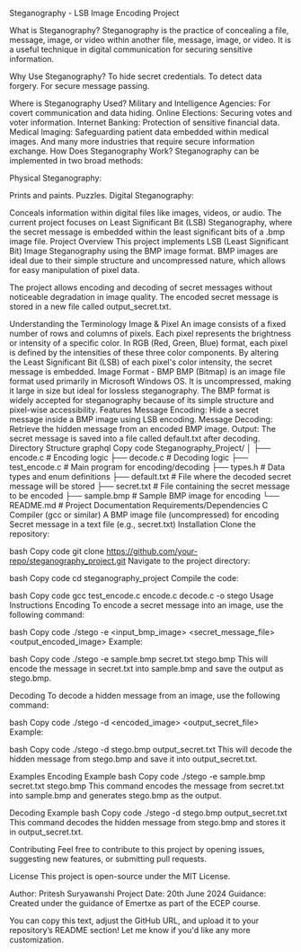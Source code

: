 Steganography - LSB Image Encoding Project

What is Steganography?
Steganography is the practice of concealing a file, message, image, or video within another file, message, image, or video. It is a useful technique in digital communication for securing sensitive information.

Why Use Steganography?
To hide secret credentials.
To detect data forgery.
For secure message passing.

Where is Steganography Used?
Military and Intelligence Agencies: For covert communication and data hiding.
Online Elections: Securing votes and voter information.
Internet Banking: Protection of sensitive financial data.
Medical Imaging: Safeguarding patient data embedded within medical images.
And many more industries that require secure information exchange.
How Does Steganography Work?
Steganography can be implemented in two broad methods:

Physical Steganography:

Prints and paints.
Puzzles.
Digital Steganography:

Conceals information within digital files like images, videos, or audio.
The current project focuses on Least Significant Bit (LSB) Steganography, where the secret message is embedded within the least significant bits of a .bmp image file.
Project Overview
This project implements LSB (Least Significant Bit) Image Steganography using the BMP image format. BMP images are ideal due to their simple structure and uncompressed nature, which allows for easy manipulation of pixel data.

The project allows encoding and decoding of secret messages without noticeable degradation in image quality. The encoded secret message is stored in a new file called output_secret.txt.

Understanding the Terminology
Image & Pixel
An image consists of a fixed number of rows and columns of pixels.
Each pixel represents the brightness or intensity of a specific color.
In RGB (Red, Green, Blue) format, each pixel is defined by the intensities of these three color components.
By altering the Least Significant Bit (LSB) of each pixel's color intensity, the secret message is embedded.
Image Format - BMP
BMP (Bitmap) is an image file format used primarily in Microsoft Windows OS.
It is uncompressed, making it large in size but ideal for lossless steganography.
The BMP format is widely accepted for steganography because of its simple structure and pixel-wise accessibility.
Features
Message Encoding: Hide a secret message inside a BMP image using LSB encoding.
Message Decoding: Retrieve the hidden message from an encoded BMP image.
Output: The secret message is saved into a file called default.txt after decoding.
Directory Structure
graphql
Copy code
Steganography_Project/
│
├── encode.c                    # Encoding logic
├── decode.c                    # Decoding logic
├── test_encode.c               # Main program for encoding/decoding
├── types.h                     # Data types and enum definitions
├── default.txt           # File where the decoded secret message will be stored
├── secret.txt                  # File containing the secret message to be encoded
├── sample.bmp                  # Sample BMP image for encoding
└── README.md                   # Project Documentation
Requirements/Dependencies
C Compiler (gcc or similar)
A BMP image file (uncompressed) for encoding
Secret message in a text file (e.g., secret.txt)
Installation
Clone the repository:

bash
Copy code
git clone https://github.com/your-repo/steganography_project.git
Navigate to the project directory:

bash
Copy code
cd steganography_project
Compile the code:

bash
Copy code
gcc test_encode.c encode.c decode.c -o stego
Usage Instructions
Encoding
To encode a secret message into an image, use the following command:

bash
Copy code
./stego -e <input_bmp_image> <secret_message_file> <output_encoded_image>
Example:

bash
Copy code
./stego -e sample.bmp secret.txt stego.bmp
This will encode the message in secret.txt into sample.bmp and save the output as stego.bmp.

Decoding
To decode a hidden message from an image, use the following command:

bash
Copy code
./stego -d <encoded_image> <output_secret_file>
Example:

bash
Copy code
./stego -d stego.bmp output_secret.txt
This will decode the hidden message from stego.bmp and save it into output_secret.txt.

Examples
Encoding Example
bash
Copy code
./stego -e sample.bmp secret.txt stego.bmp
This command encodes the message from secret.txt into sample.bmp and generates stego.bmp as the output.

Decoding Example
bash
Copy code
./stego -d stego.bmp output_secret.txt
This command decodes the hidden message from stego.bmp and stores it in output_secret.txt.

Contributing
Feel free to contribute to this project by opening issues, suggesting new features, or submitting pull requests.

License
This project is open-source under the MIT License.

Author: Pritesh Suryawanshi
Project Date: 20th June 2024
Guidance: Created under the guidance of Emertxe as part of the ECEP course.

You can copy this text, adjust the GitHub URL, and upload it to your repository’s README section! Let me know if you'd like any more customization.






